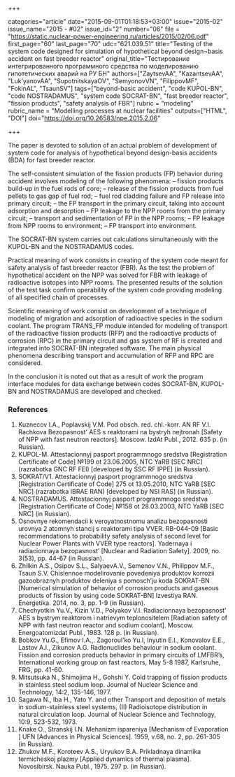 +++

categories="article"
date="2015-09-01T01:18:53+03:00"
issue="2015-02"
issue_name="2015 - #02"
issue_id="2"
number="06"
file = "https://static.nuclear-power-engineering.ru/articles/2015/02/06.pdf"
first_page="60"
last_page="70"
udc="621.039.51"
title="Testing of the system code designed for simulation of hypothetical beyond design¬basis accident on fast breeder reactor"
original_title="Тестирование интегрированного программного средства по моделированию гипотетических аварий на РУ БН"
authors=["ZaytsevAA", "KazantsevAA", "Luk’yanovAA", "SupotnitskayaOV", "SemyonovVN", "FilippovMF", "FokinAL", "TsaunSV"]
tags=["beyond-basic accident", "code KUPOL-BN", "code NOSTRADAMUS", "system code SOCRAT-BN", "fast breeder reactor", "fission products", "safety analysis of FBR"]
rubric = "modeling"
rubric_name = "Modelling processes at nuclear facilities"
outputs=["HTML", "DOI"]
doi="https://doi.org/10.26583/npe.2015.2.06"

+++

The paper is devoted to solution of an actual problem of development of system code for analysis of hypothetical beyond design-basis accidents (BDA) for fast breeder reactor.

The self-consistent simulation of the fission products (FP) behavior during accident involves modeling of the following phenomena:
– fission products build-up in the fuel rods of core;
– release of the fission products from fuel pellets to gas gap of fuel rod;
– fuel rod cladding failure and FP release into primary circuit;
– the FP transport in the primary circuit, taking into account adsorption and desorption
– FP leakage to the NPP rooms from the primary circuit;
– transport and sedimentation of FP in the NPP rooms;
– FP leakage from NPP rooms to environment;
– FP transport into environment.

The SOCRAT-BN system carries out calculations simultaneously with the KUPOL-BN and the NOSTRADAMUS codes.

Practical meaning of work consists in creating of the system code meant for safety analysis of fast breeder reactor (FBR). As the test the problem of hypothetical accident on the NPP was solved for FBR with leakage of radioactive isotopes into NPP rooms. The presented results of the solution of the test task confirm operability of the system code providing modeling of all specified chain of processes.

Scientific meaning of work consist on development of a technique of modeling of migration and adsorption of radioactive species in the sodium coolant. The program TRANS_FP module intended for modeling of transport of the radioactive fission products (RFP) and the radioactive products of corrosion (RPC) in the primary circuit and gas system of RF is created and integrated into SOCRAT-BN integrated software. The main physical phenomena describing transport and accumulation of RFP and RPC are considered.

In the conclusion it is noted out that as a result of work the program interface modules for data exchange between codes SOCRAT-BN, KUPOL-BN and NOSTRADAMUS are developed and checked.

### References

1. Kuznecov I.A., Poplavskij V.M. Pod obsch. red. chl.-korr. AN RF V.I. Rachkova Bezopasnost’ AES s reaktorami na bystryh nejtronah [Safety of NPP with fast neutron reactors]. Moscow. IzdAt Publ., 2012. 635 p. (in Russian).
2. KUPOL-M. Attestacionnyj pasport programmnogo sredstva [Registration Certificate of Code] №199 ot 23.06.2005, NTC YaRB [SEC NRC] (razrabotka GNC RF FEI) [developed by SSC RF IPPE] (in Russian).
3. SOKRAT/V1. Attestacionnyj pasport programmnogo sredstva [Registration Certificate of Code] 275 ot 13.05.2010, NTC YaRB [SEC NRC] (razrabotka IBRAE RAN) [developed by NSI RAS] (in Russian).
4. NOSTRADAMUS. Attestacionnyj pasport programmnogo sredstva [Registration Certificate of Code] №158 ot 28.03.2003, NTC YaRB [SEC NRC] (in Russian).
5. Osnovnye rekomendacii k veroyatnostnomu analizu bezopasnosti urovnya 2 atomnyh stancij s reaktorami tipa VVER. RB-044-09 [Basic recommendations to probability safety analysis of second level for Nuclear Power Plants with VVER type reactors]. Yadernaya i radiacionnaya bezopasnost’ [Nuclear and Radiation Safety]. 2009, no. 3(53), pp. 44-67 (in Russian).
6. Zhilkin A.S., Osipov S.L., SalyaevА.V., Semenov V.N., Philippov M.F., Tsaun S.V. Chislennoe modelirovanie povedeniya produktov korrozii gazoobraznyh produktov deleniya s pomosch’ju koda SOKRAT-BN [Numerical simulation of behavior of corrosion products and gaseous products of fission by using code SOKRAT-BN] Izvestiya RAN. Energetika. 2014, no. 3, pp. 1-9 (in Russian).
7. Chechyotkin Yu.V., Kizin V.D., Polyakov V.I. Radiacionnaya bezopasnost’ AES s bystrym reaktorom i natrievym teplonositelem [Radiation safety of NPP with fast neutron reactor and sodium coolant]. Moscow. Energoatomizdat Publ., 1983. 128 p. (in Russian).
8. Bobkov Yu.G., Efimov I.A.,. Zagoroul’ko Yu.I, Inyutin E.I., Konovalov E.E., Lastov A.I., Zikunov A.G. Radionuclides behaviour in sodium coolant. Fission and corrosion products behavior in primary circuits of LMFBR’s, International working group on fast reactors, May 5-8 1987, Karlsruhe, FRG, pp. 41-60.
9. Mitsutsuka N., Shimojima H., Gohshi Y. Cold trapping of fission products in stainless steel sodium loop. Journal of Nuclear Science and Technology, 14:2, 135-146, 1977.
10. Sagawa N., Iba H., Yato Y. and other Transport and deposition of metals in sodium-stainless steel systems, (II) Radioisotope distribution in natural circulation loop. Journal of Nuclear Science and Technology, 10:9, 523-532, 1973.
11. Knake O., Stranskij I.N. Mehanizm ispareniya [Mechanism of Evaporation ] UFN [Advances in Physical Sciences]. 1959, v.68, no. 2, pp. 261-305 (in Russian).
12. Zhukov M.F., Koroteev A.S., Uryukov B.A. Prikladnaya dinamika termicheskoj plazmy [Applied dynamics of thermal plasma]. Novosibirsk. Nauka Publ., 1975. 297 p. (in Russian).